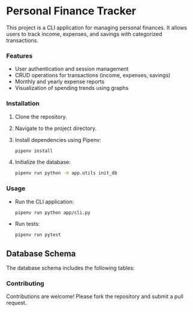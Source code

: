 # Personal Finance Tracker

This project is a CLI application for managing personal finances. It allows users to track income, expenses, and savings with categorized transactions.

### Features

- User authentication and session management
- CRUD operations for transactions (income, expenses, savings)
- Monthly and yearly expense reports
- Visualization of spending trends using graphs

### Installation

1. Clone the repository.
2. Navigate to the project directory.
3. Install dependencies using Pipenv:

    ```bash
    pipenv install
    ```

4. Initialize the database:

    ```bash
    pipenv run python -m app.utils init_db
    ```

### Usage

- Run the CLI application:

    ```bash
    pipenv run python app/cli.py
    ```

- Run tests:

    ```bash
    pipenv run pytest

    ```


## Database Schema

The database schema includes the following tables:



### Contributing

Contributions are welcome! Please fork the repository and submit a pull request.
